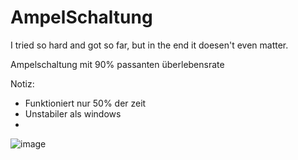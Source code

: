 # AmpelSchaltung

I tried so hard and got so far, but in the end it doesen't even matter.

Ampelschaltung mit 90% passanten überlebensrate

Notiz:
 - Funktioniert nur 50% der zeit
 - Unstabiler als windows
 - 
![image](https://user-images.githubusercontent.com/122927273/217621210-d049bf8f-0869-4fa0-8742-1231ec7ed23f.png)
